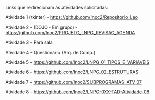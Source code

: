 Links que redirecionam às atividades solicitadas:

Atividade 1 (tkinter) - https://github.com/Inoc2/Repositorio_Leo

Atividade 2 - (DOJO - Em grupo) - https://github.com/Inoc2/PROJETO_LNPG_REVISAO_AGENDA

Atividade 3 - Para sala

Atividade 4 - Questionário (Arq. de Comp.)

Atividade 5 - https://github.com/Inoc2/LNPG_01_TIPOS_E_VARIAVEIS

Atividade 6 - https://github.com/Inoc2/LNPG_02_ESTRUTURAS

Atividade 7 - https://github.com/Inoc2/SUBPROGRAMAS_ATV_07

Atividade 8 - https://github.com/Inoc2/LNPG-0XX-TAD-Atividade-08
